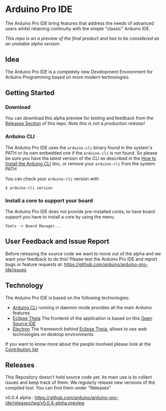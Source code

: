 # Arduino Pro IDE 
The Arduino Pro IDE bring features that address the needs of advanced users whilst retaining continuity with the simple "classic" Arduino IDE.

*This repo is an a preview of the final product and has to be considered as an unstable *alpha* version.*

## Idea
The Arduino Pro IDE is a completely new Development Environment for Arduino Programming based on more modern technologies. 

## Getting Started

### Download

You can download this alpha preview for testing and feedback from the [Releases Section](https://github.com/arduino/arduino-pro-ide/releases) of this repo. *Note this is not a production release!*

### Arduino CLI 

The Arduino Pro IDE uses the `arduino-cli` binary found in the system's PATH or its own embedded one if the `arduino-cli` is not found.
So please be sure you have the latest version of the CLI as described in the [How to Install the Arduino CLI](https://github.com/arduino/arduino-cli#how-to-install) doc,
or remove your `arduino-cli` from the system PATH

You can check your `arduino-cli` version with

```
$ arduino-cli version
```

### Install a core to support your board 
The Arduino Pro IDE does not provide pre-installed cores, to have board support you have to install a core by using the menu

    Tools -> Board Manager...

## User Feedback and Issue Report
Before releasing the source code we want to move out of the alpha and we want your feedback to do this! Please test the Arduino Pro IDE and report bugs or feature requests at: https://github.com/arduino/arduino-pro-ide/issues

## Technology
The Arduino Pro IDE is based on the following technologies:

* [Arduino CLI](https://github.com/arduino/arduino-cli)
 running in daemon mode provides all the main Arduino features
* [Eclipse Theia](https://github.com/eclipse-theia/theia)
The frontend of the application is based on this [Open Source IDE](https://theia-ide.org/) 
* [Electron](https://github.com/electron/electron)
The framework behind [Eclipse Theia](https://theia-ide.org/), allows to use web technologies on desktop environments

If you want to know more about the people involved please look at the [Contribution list](CONTRIBUTIONS.md)

## Releases
This Repository doesn't hold source code yet. Its main use is to collect issues and keep track of them.
We regularly release new versions of the compiled tool. You can find them under "Releases"

v0.0.4 alpha : https://github.com/arduino/arduino-pro-ide/releases/tag/v0.0.4-alpha.preview


